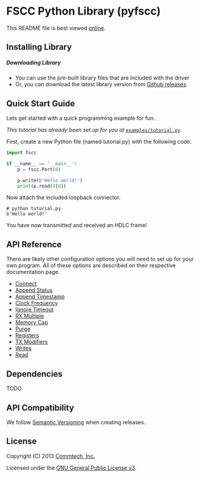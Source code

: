 # FSCC Python Library (pyfscc)
This README file is best viewed [online](http://github.com/commtech/pyfscc/).

## Installing Library

##### Downloading Library
- You can use the pre-built library files that are included with the driver
- Or, you can download the latest library version from
[Github releases](https://github.com/commtech/pyfscc/releases).


## Quick Start Guide

Lets get started with a quick programming example for fun.

_This tutorial has already been set up for you at_ 
[`examples/tutorial.py`](https://github.com/commtech/pyfscc/tree/master/examples/tutorial.py).

First, create a new Python file (named tutorial.py) with the following code.

```python
import fscc

if __name__ == '__main__':
    p = fscc.Port(0)

    p.write(b'Hello world!')
    print(p.read()[0])
```

Now attach the included loopback connector.

```
# python tutorial.py
b'Hello world!'
```

You have now transmitted and received an HDLC frame! 


## API Reference

There are likely other configuration options you will need to set up for your 
own program. All of these options are described on their respective documentation page.

- [Connect](https://github.com/commtech/pyfscc/blob/master/docs/connect.md)
- [Append Status](https://github.com/commtech/pyfscc/blob/master/docs/append-status.md)
- [Append Timestamp](https://github.com/commtech/pyfscc/blob/master/docs/append-timestamp.md)
- [Clock Frequency](https://github.com/commtech/pyfscc/blob/master/docs/clock-frequency.md)
- [Ignore Timeout](https://github.com/commtech/pyfscc/blob/master/docs/ignore-timeout.md)
- [RX Multiple](https://github.com/commtech/pyfscc/blob/master/docs/rx-multiple.md)
- [Memory Cap](https://github.com/commtech/pyfscc/blob/master/docs/memory-cap.md)
- [Purge](https://github.com/commtech/pyfscc/blob/master/docs/purge.md)
- [Registers](https://github.com/commtech/pyfscc/blob/master/docs/registers.md)
- [TX Modifiers](https://github.com/commtech/pyfscc/blob/master/docs/tx-modifiers.md)
- [Writes](https://github.com/commtech/pyfscc/blob/master/docs/write.md)
- [Read](https://github.com/commtech/pyfscc/blob/master/docs/read.md)


## Dependencies
TODO


## API Compatibility
We follow [Semantic Versioning](http://semver.org/) when creating releases.


## License

Copyright (C) 2013 [Commtech, Inc.](http://commtech-fastcom.com)

Licensed under the [GNU General Public License v3](http://www.gnu.org/licenses/gpl.txt).
